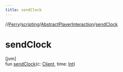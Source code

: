 ```yaml
---
title: sendClock
---
```

//[Perry](../../../index.html)/[scripting](../index.html)/[AbstractPlayerInteraction](index.html)/[sendClock](send-clock.html)



# sendClock



[jvm]\
fun [sendClock](send-clock.html)(c: [Client](../../client/-client/index.html), time: [Int](https://kotlinlang.org/api/latest/jvm/stdlib/kotlin/-int/index.html))




